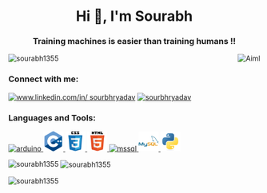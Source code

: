 <h1 align="center">Hi 👋, I'm Sourabh</h1>
<h3 align="center">Training machines is easier than training humans !!</h3>

<img align="right" src="https://www.google.com/url?sa=i&url=https%3A%2F%2Fdev.to%2Fcopilotkit%2F30-ai-libraries-you-can-use-for-your-next-project-ideas-5ded&psig=AOvVaw3pqnGqdFlqo9wvnkjFFKmM&ust=1728141868065000&source=images&cd=vfe&opi=89978449&ved=0CBMQjRxqFwoTCJDJiauE9YgDFQAAAAAdAAAAABAJ" alt="Aiml">

<p align="left"> <img src="https://komarev.com/ghpvc/?username=sourabh1355&label=Profile%20views&color=0e75b6&style=flat" alt="sourabh1355" /> </p>

<h3 align="left">Connect with me:</h3>
<p align="left">
<a href="https://linkedin.com/in/www.linkedin.com/in/ sourbhryadav" target="blank"><img align="center" src="https://raw.githubusercontent.com/rahuldkjain/github-profile-readme-generator/master/src/images/icons/Social/linked-in-alt.svg" alt="www.linkedin.com/in/ sourbhryadav" height="30" width="40" /></a>
<a href="https://instagram.com/sourbhryadav" target="blank"><img align="center" src="https://raw.githubusercontent.com/rahuldkjain/github-profile-readme-generator/master/src/images/icons/Social/instagram.svg" alt="sourbhryadav" height="30" width="40" /></a>
</p>

<h3 align="left">Languages and Tools:</h3>
<p align="left"> <a href="https://www.arduino.cc/" target="_blank" rel="noreferrer"> <img src="https://cdn.worldvectorlogo.com/logos/arduino-1.svg" alt="arduino" width="40" height="40"/> </a> <a href="https://www.w3schools.com/cpp/" target="_blank" rel="noreferrer"> <img src="https://raw.githubusercontent.com/devicons/devicon/master/icons/cplusplus/cplusplus-original.svg" alt="cplusplus" width="40" height="40"/> </a> <a href="https://www.w3schools.com/css/" target="_blank" rel="noreferrer"> <img src="https://raw.githubusercontent.com/devicons/devicon/master/icons/css3/css3-original-wordmark.svg" alt="css3" width="40" height="40"/> </a> <a href="https://www.w3.org/html/" target="_blank" rel="noreferrer"> <img src="https://raw.githubusercontent.com/devicons/devicon/master/icons/html5/html5-original-wordmark.svg" alt="html5" width="40" height="40"/> </a> <a href="https://www.microsoft.com/en-us/sql-server" target="_blank" rel="noreferrer"> <img src="https://www.svgrepo.com/show/303229/microsoft-sql-server-logo.svg" alt="mssql" width="40" height="40"/> </a> <a href="https://www.mysql.com/" target="_blank" rel="noreferrer"> <img src="https://raw.githubusercontent.com/devicons/devicon/master/icons/mysql/mysql-original-wordmark.svg" alt="mysql" width="40" height="40"/> </a> <a href="https://www.python.org" target="_blank" rel="noreferrer"> <img src="https://raw.githubusercontent.com/devicons/devicon/master/icons/python/python-original.svg" alt="python" width="40" height="40"/> </a> </p>

<p><img align="left" src="https://github-readme-stats.vercel.app/api/top-langs?username=sourabh1355&show_icons=true&locale=en&layout=compact" alt="sourabh1355" /></p>

<p>&nbsp;<img align="center" src="https://github-readme-stats.vercel.app/api?username=sourabh1355&show_icons=true&locale=en" alt="sourabh1355" /></p>

<p><img align="center" src="https://github-readme-streak-stats.herokuapp.com/?user=sourabh1355&" alt="sourabh1355" /></p>
